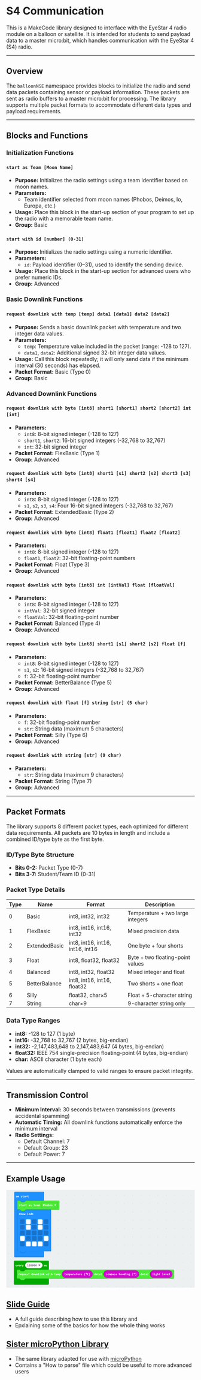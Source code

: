 # S4 Communication

This is a MakeCode library designed to interface with the EyeStar 4 radio module on a balloon or satellite. It is intended for students to send payload data to a master micro:bit, which handles communication with the EyeStar 4 (S4) radio.

---

## Overview

The `balloonNSE` namespace provides blocks to initialize the radio and send data packets containing sensor or payload information. These packets are sent as radio buffers to a master micro:bit for processing. The library supports multiple packet formats to accommodate different data types and payload requirements.

---

## Blocks and Functions

### Initialization Functions

#### `start as Team [Moon Name]`

- **Purpose:** Initializes the radio settings using a team identifier based on moon names.
- **Parameters:**
  - Team identifier selected from moon names (Phobos, Deimos, Io, Europa, etc.)
- **Usage:** Place this block in the start-up section of your program to set up the radio with a memorable team name.
- **Group:** Basic

#### `start with id [number] (0-31)`

- **Purpose:** Initializes the radio settings using a numeric identifier.
- **Parameters:**
  - `id`: Payload identifier (0–31), used to identify the sending device.
- **Usage:** Place this block in the start-up section for advanced users who prefer numeric IDs.
- **Group:** Advanced

### Basic Downlink Functions

#### `request downlink with temp [temp] data1 [data1] data2 [data2]`

- **Purpose:** Sends a basic downlink packet with temperature and two integer data values.
- **Parameters:**
  - `temp`: Temperature value included in the packet (range: -128 to 127).
  - `data1`, `data2`: Additional signed 32-bit integer data values.
- **Usage:** Call this block repeatedly; it will only send data if the minimum interval (30 seconds) has elapsed.
- **Packet Format:** Basic (Type 0)
- **Group:** Basic

### Advanced Downlink Functions

#### `request downlink with byte [int8] short1 [short1] short2 [short2] int [int]`

- **Parameters:**
  - `int8`: 8-bit signed integer (-128 to 127)
  - `short1`, `short2`: 16-bit signed integers (-32,768 to 32,767)
  - `int`: 32-bit signed integer
- **Packet Format:** FlexBasic (Type 1)
- **Group:** Advanced

#### `request downlink with byte [int8] short1 [s1] short2 [s2] short3 [s3] short4 [s4]`

- **Parameters:**
  - `int8`: 8-bit signed integer (-128 to 127)
  - `s1`, `s2`, `s3`, `s4`: Four 16-bit signed integers (-32,768 to 32,767)
- **Packet Format:** ExtendedBasic (Type 2)
- **Group:** Advanced

#### `request downlink with byte [int8] float1 [float1] float2 [float2]`

- **Parameters:**
  - `int8`: 8-bit signed integer (-128 to 127)
  - `float1`, `float2`: 32-bit floating-point numbers
- **Packet Format:** Float (Type 3)
- **Group:** Advanced

#### `request downlink with byte [int8] int [intVal] float [floatVal]`

- **Parameters:**
  - `int8`: 8-bit signed integer (-128 to 127)
  - `intVal`: 32-bit signed integer
  - `floatVal`: 32-bit floating-point number
- **Packet Format:** Balanced (Type 4)
- **Group:** Advanced

#### `request downlink with byte [int8] short1 [s1] short2 [s2] float [f]`

- **Parameters:**
  - `int8`: 8-bit signed integer (-128 to 127)
  - `s1`, `s2`: 16-bit signed integers (-32,768 to 32,767)
  - `f`: 32-bit floating-point number
- **Packet Format:** BetterBalance (Type 5)
- **Group:** Advanced

#### `request downlink with float [f] string [str] (5 char)`

- **Parameters:**
  - `f`: 32-bit floating-point number
  - `str`: String data (maximum 5 characters)
- **Packet Format:** Silly (Type 6)
- **Group:** Advanced

#### `request downlink with string [str] (9 char)`

- **Parameters:**
  - `str`: String data (maximum 9 characters)
- **Packet Format:** String (Type 7)
- **Group:** Advanced

---

## Packet Formats

The library supports 8 different packet types, each optimized for different data requirements. All packets are 10 bytes in length and include a combined ID/type byte as the first byte.

### ID/Type Byte Structure
- **Bits 0-2:** Packet Type (0-7)
- **Bits 3-7:** Student/Team ID (0-31)

### Packet Type Details

| Type | Name | Format | Description |
|------|------|--------|-------------|
| 0 | Basic | int8, int32, int32 | Temperature + two large integers |
| 1 | FlexBasic | int8, int16, int16, int32 | Mixed precision data |
| 2 | ExtendedBasic | int8, int16, int16, int16, int16 | One byte + four shorts |
| 3 | Float | int8, float32, float32 | Byte + two floating-point values |
| 4 | Balanced | int8, int32, float32 | Mixed integer and float |
| 5 | BetterBalance | int8, int16, int16, float32 | Two shorts + one float |
| 6 | Silly | float32, char×5 | Float + 5-character string |
| 7 | String | char×9 | 9-character string only |

### Data Type Ranges
- **int8:** -128 to 127 (1 byte)
- **int16:** -32,768 to 32,767 (2 bytes, big-endian)
- **int32:** -2,147,483,648 to 2,147,483,647 (4 bytes, big-endian)
- **float32:** IEEE 754 single-precision floating-point (4 bytes, big-endian)
- **char:** ASCII character (1 byte each)

Values are automatically clamped to valid ranges to ensure packet integrity.

---

## Transmission Control

- **Minimum Interval:** 30 seconds between transmissions (prevents accidental spamming)
- **Automatic Timing:** All downlink functions automatically enforce the minimum interval
- **Radio Settings:** 
  - Default Channel: 7
  - Default Group: 23
  - Default Power: 7

---

## Example Usage

![make code blocks](example.png)



## [Slide Guide](https://docs.google.com/presentation/d/1hMdmafFlc-lLIqcJOhETRY5BsjdJvocBKo3NrH4bV4w/edit?usp=sharing)

- A full guide describing how to use this library and 
- Epxlaining some of the basics for how the whole thing works

## [Sister microPython Library](https://github.com/NearSpace-Education/s4communication)

- The same library adapted for use with [microPython](https://python.microbit.org/v/3)
- Contains a "How to parse" file which could be useful to more advanced users